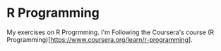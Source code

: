 # R Programming

My exercises on R Progrmming. I'm Following the Coursera's course
(R Programming)[https://www.coursera.org/learn/r-programming].
